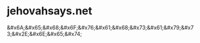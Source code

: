# jehovahsays.net
&amp;#x6A;&amp;#x65;&amp;#x68;&amp;#x6F;&amp;#x76;&amp;#x61;&amp;#x68;&amp;#x73;&amp;#x61;&amp;#x79;&amp;#x73;&amp;#x2E;&amp;#x6E;&amp;#x65;&amp;#x74;
